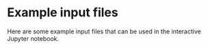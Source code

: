 # Example input files

Here are some example input files that can be used in the interactive Jupyter notebook.
